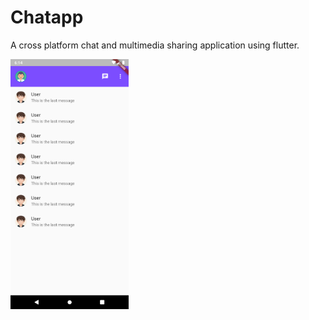 # Chatapp

A cross platform chat and multimedia sharing application using flutter.

<img src="https://github.com/YogeshUpdhyay/chatapp/blob/main/img/allchats.png" height="400"></img>
